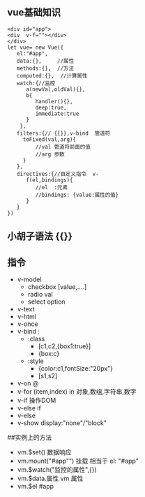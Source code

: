## vue基础知识
```
<div id="app">
<div  v-f=""></div>
</div>
let vue= new Vue({
   el:"#app",
   data:{},     //属性
   methods:{},  //方法
   computed:{},  //计算属性
   watch:{//监控
      a(newVal,oldVal){},
      b{
         handler(){},
         deep:true,
         immediate:true
      }
    },     
   filters:{// {{}},v-bind  管道符
     toFixed(val,arg){
         //val 管道符前面的值
         //arg 参数
     }
   },
   directives:{//自定义指令  v-
      f(el,bindings){
         //el  :元素
         //bindings: {value:属性的值}
      }
   }
})

```

## 小胡子语法 {{}}
## 指令
- v-model
  - checkbox  [value,....]
  - radio  val
  - select option
- v-text
- v-html
- v-once
- v-bind :
  - :class
    - [c1,c2,{box1:true}]
    - {box:c}
  - :style
    - {color:c1,fontSize:"20px"}
    - [s1,s2]
- v-on  @
- v-for (item,index) in 对象,数组,字符串,数字
- v-if   操作DOM
- v-else if
- v-else
- v-show display:"none"/"block"

##实例上的方法
- vm.$set()  数据响应
- vm.mount("#app"")  挂载 相当于 el: "#app"
- vm.$watch("监控的属性",{})
- vm.$data.属性   vm.属性
- vm.$el  #app
